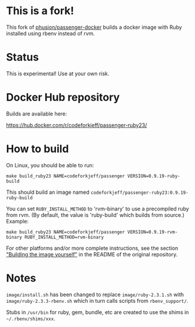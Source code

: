 
# This is a fork!

This fork of [phusion/passenger-docker](https://github.com/phusion/passenger-docker)
builds a docker image with Ruby installed using rbenv instead of rvm.

# Status

This is experimental! Use at your own risk.

# Docker Hub repository

Builds are available here:

https://hub.docker.com/r/codeforkjeff/passenger-ruby23/

# How to build

On Linux, you should be able to run:

```
make build_ruby23 NAME=codeforkjeff/passenger VERSION=0.9.19-ruby-build
```

This should build an image named `codeforkjeff/passenger-ruby23:0.9.19-ruby-build`

You can set `RUBY_INSTALL_METHOD` to 'rvm-binary' to use a precompiled
ruby from rvm. (By default, the value is 'ruby-build' which builds from
source.) Example:

```
make build_ruby23 NAME=codeforkjeff/passenger VERSION=0.9.19-rvm-binary RUBY_INSTALL_METHOD=rvm-binary
```

For other platforms and/or more complete instructions, see the section
["Building the image yourself"](https://github.com/phusion/passenger-docker#building)
in the README of the original repository.

# Notes

`image/install.sh` has been changed to replace `image/ruby-2.3.1.sh` with
`image/ruby-2.3.3-rbenv.sh` which in turn calls scripts from `rbenv_support/`.

Stubs in `/usr/bin` for ruby, gem, bundle, etc are created to use the
shims in `~/.rbenv/shims/xxx`.
